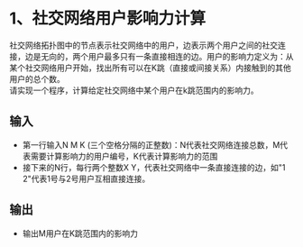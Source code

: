 # 1、社交网络用户影响力计算
社交网络拓扑图中的节点表示社交网络中的用户，边表示两个用户之间的社交连接，边是无向的，两个用户最多只有一条直接相连的边。用户的影响力定义为：从某个社交网络用户开始，找出所有可以在K跳（直接或间接关系）内接触到的其他用户的总个数。  
请实现一个程序，计算给定社交网络中某个用户在k跳范围内的影响力。  
## 输入  
+ 第一行输入N M K (三个空格分隔的正整数)：N代表社交网络连接总数，M代表需要计算影响力的用户编号，K代表计算影响力的范围
+ 接下来的N行，每行两个整数X Y，代表社交网络中一条直接连接的边，如"1 2"代表1号与2号用户互相直接连接。
  
## 输出
+ 输出M用户在K跳范围内的影响力